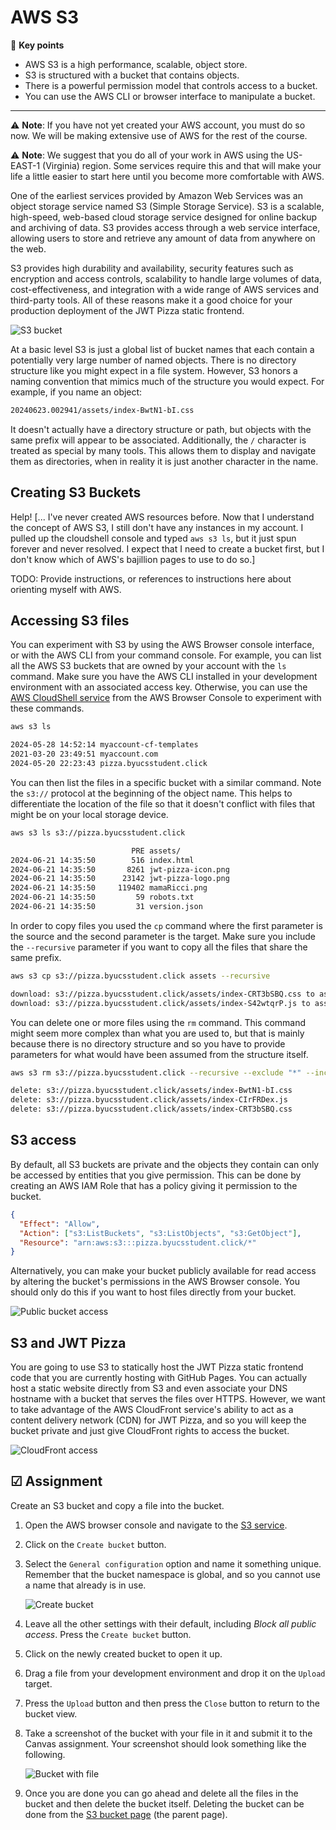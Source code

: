 # AWS S3

🔑 **Key points**

- AWS S3 is a high performance, scalable, object store.
- S3 is structured with a bucket that contains objects.
- There is a powerful permission model that controls access to a bucket.
- You can use the AWS CLI or browser interface to manipulate a bucket.

---

⚠️ **Note**: If you have not yet created your AWS account, you must do so now. We will be making extensive use of AWS for the rest of the course.

⚠️ **Note**: We suggest that you do all of your work in AWS using the US-EAST-1 (Virginia) region. Some services require this and that will make your life a little easier to start here until you become more comfortable with AWS.

One of the earliest services provided by Amazon Web Services was an object storage service named S3 (Simple Storage Service). S3 is a scalable, high-speed, web-based cloud storage service designed for online backup and archiving of data. S3 provides access through a web service interface, allowing users to store and retrieve any amount of data from anywhere on the web.

S3 provides high durability and availability, security features such as encryption and access controls, scalability to handle large volumes of data, cost-effectiveness, and integration with a wide range of AWS services and third-party tools. All of these reasons make it a good choice for your production deployment of the JWT Pizza static frontend.

![S3 bucket](s3Bucket.png)

At a basic level S3 is just a global list of bucket names that each contain a potentially very large number of named objects. There is no directory structure like you might expect in a file system. However, S3 honors a naming convention that mimics much of the structure you would expect. For example, if you name an object:

```txt
20240623.002941/assets/index-BwtN1-bI.css
```

It doesn't actually have a directory structure or path, but objects with the same prefix will appear to be associated. Additionally, the `/` character is treated as special by many tools. This allows them to display and navigate them as directories, when in reality it is just another character in the name.

## Creating S3 Buckets
Help!
[... I've never created AWS resources before. Now that I understand the concept of AWS S3, I still don't have any instances in my account. I pulled up the cloudshell console and typed `aws s3 ls`, but it just spun forever and never resolved. I expect that I need to create a bucket first, but I don't know which of AWS's bajillion pages to use to do so.]

TODO: Provide instructions, or references to instructions here about orienting myself with AWS.

## Accessing S3 files

You can experiment with S3 by using the AWS Browser console interface, or with the AWS CLI from your command console. For example, you can list all the AWS S3 buckets that are owned by your account with the `ls` command. Make sure you have the AWS CLI installed in your development environment with an associated access key. Otherwise, you can use the [AWS CloudShell service](https://aws.amazon.com/cloudshell/) from the AWS Browser Console to experiment with these commands.

```sh
aws s3 ls

2024-05-28 14:52:14 myaccount-cf-templates
2021-03-20 23:49:51 myaccount.com
2024-05-20 22:23:43 pizza.byucsstudent.click
```

You can then list the files in a specific bucket with a similar command. Note the `s3://` protocol at the beginning of the object name. This helps to differentiate the location of the file so that it doesn't conflict with files that might be on your local storage device.

```sh
aws s3 ls s3://pizza.byucsstudent.click

                           PRE assets/
2024-06-21 14:35:50        516 index.html
2024-06-21 14:35:50       8261 jwt-pizza-icon.png
2024-06-21 14:35:50      23142 jwt-pizza-logo.png
2024-06-21 14:35:50     119402 mamaRicci.png
2024-06-21 14:35:50         59 robots.txt
2024-06-21 14:35:50         31 version.json
```

In order to copy files you used the `cp` command where the first parameter is the source and the second parameter is the target. Make sure you include the `--recursive` parameter if you want to copy all the files that share the same prefix.

```sh
aws s3 cp s3://pizza.byucsstudent.click assets --recursive

download: s3://pizza.byucsstudent.click/assets/index-CRT3bSBQ.css to assets/index-CRT3bSBQ.css
download: s3://pizza.byucsstudent.click/assets/index-S42wtqrP.js to assets/index-S42wtqrP.js
```

You can delete one or more files using the `rm` command. This command might seem more complex than what you are used to, but that is mainly because there is no directory structure and so you have to provide parameters for what would have been assumed from the structure itself.

```sh
aws s3 rm s3://pizza.byucsstudent.click --recursive --exclude "*" --include "assets*"

delete: s3://pizza.byucsstudent.click/assets/index-BwtN1-bI.css
delete: s3://pizza.byucsstudent.click/assets/index-CIrFRDex.js
delete: s3://pizza.byucsstudent.click/assets/index-CRT3bSBQ.css
```

## S3 access

By default, all S3 buckets are private and the objects they contain can only be accessed by entities that you give permission. This can be done by creating an AWS IAM Role that has a policy giving it permission to the bucket.

```json
{
  "Effect": "Allow",
  "Action": ["s3:ListBuckets", "s3:ListObjects", "s3:GetObject"],
  "Resource": "arn:aws:s3:::pizza.byucsstudent.click/*"
}
```

Alternatively, you can make your bucket publicly available for read access by altering the bucket's permissions in the AWS Browser console. You should only do this if you want to host files directly from your bucket.

![Public bucket access](publicBucketAccess.png)

## S3 and JWT Pizza

You are going to use S3 to statically host the JWT Pizza static frontend code that you are currently hosting with GitHub Pages. You can actually host a static website directly from S3 and even associate your DNS hostname with a bucket that serves the files over HTTPS. However, we want to take advantage of the AWS CloudFront service's ability to act as a content delivery network (CDN) for JWT Pizza, and so you will keep the bucket private and just give CloudFront rights to access the bucket.

![CloudFront access](cloudFrontAccess.png)

## ☑ Assignment

Create an S3 bucket and copy a file into the bucket.

1. Open the AWS browser console and navigate to the [S3 service](https://console.aws.amazon.com/s3/buckets).
1. Click on the `Create bucket` button.
1. Select the `General configuration` option and name it something unique. Remember that the bucket namespace is global, and so you cannot use a name that already is in use.

   ![Create bucket](createBucket.png)

1. Leave all the other settings with their default, including _Block all public access_. Press the `Create bucket` button.
1. Click on the newly created bucket to open it up.
1. Drag a file from your development environment and drop it on the `Upload` target.
1. Press the `Upload` button and then press the `Close` button to return to the bucket view.

1. Take a screenshot of the bucket with your file in it and submit it to the Canvas assignment. Your screenshot should look something like the following.

   ![Bucket with file](bucketWithFile.png)

1. Once you are done you can go ahead and delete all the files in the bucket and then delete the bucket itself. Deleting the bucket can be done from the [S3 bucket page](https://console.aws.amazon.com/s3/buckets) (the parent page).
